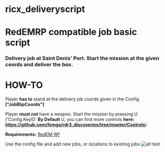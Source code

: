 # ricx_deliveryscript
# RedEMRP compatible job basic script

### Delivery job at Saint Denis' Port. Start the mission at the given coords and deliver the box.

# HOW-TO

Player **has to** stand at the delivery job coords given in the Config. **["JobBlipCoords"]**

Player **must not** have a weapon. Start the mission by pressing U ('Config.KeyID' **By Default** U, you can find more controls **here: https://github.com/femga/rdr3_discoveries/tree/master/Controls**) 

**Requirements:**
[RedEM-RP](https://github.com/RedEM-RP/redem_roleplay)

Use the config file and add new jobs, or locations to existing jobs
![alt text](https://i.ibb.co/DgX1102/rakodo.png)
